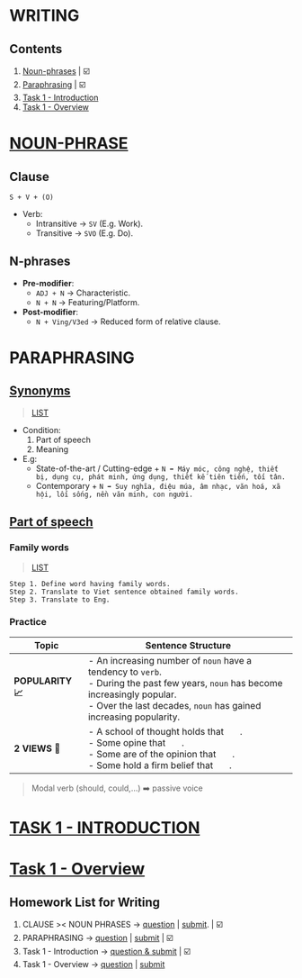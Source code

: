 # WRITING
## Contents
1. [Noun-phrases](https://github.com/S-ROLL/notebook.language/blob/main/BASIC%20IELTS_29/Writing/noun_phrases.md) | ☑️
2. [Paraphrasing](https://github.com/S-ROLL/notebook.language/blob/main/BASIC%20IELTS_29/Writing/paraphrasing.md) | ☑️
3. [Task 1 - Introduction](https://github.com/S-ROLL/notebook.language/blob/main/BASIC%20IELTS_29/Writing/task_1_introdction.md)
4. [Task 1 - Overview](https://github.com/S-ROLL/notebook.language/blob/main/BASIC%20IELTS_29/Writing/task1_overview.md)
# [NOUN-PHRASE](https://drive.google.com/file/d/1hFla4O43XDYaepxJJdfvFVZpj-z-RuCP/view?usp=share_link)
## Clause
``S + V + (O)``
- Verb:
  - Intransitive $\rightarrow$ ``SV`` (E.g. Work).
  - Transitive $\rightarrow$ ``SVO`` (E.g. Do).
## N-phrases
- **Pre-modifier**:
  - ``ADJ + N`` $\rightarrow$ Characteristic.
  - ``N + N`` $\rightarrow$ Featuring/Platform.
- **Post-modifier**:
  - ``N + Ving/V3ed`` $\rightarrow$ Reduced form of relative clause.
# PARAPHRASING
## [Synonyms](https://drive.google.com/file/d/19fpYMYGx4oHvwHEQSae993mCM-Fm_u6l/view?usp=share_link)
> [LIST](https://github.com/S-ROLL/notebook.language/blob/main/BASIC%20IELTS_29/Writing/synonyms%20list.md)
- Condition:
  1. Part of speech
  2. Meaning
- E.g:
  - State-of-the-art / Cutting-edge + ``N ➡️ Máy móc, công nghệ, thiết bị, dụng cụ, phát minh, ứng dụng, thiết kế tiên tiến, tối tân.``
  - Contemporary + ``N ➡️ Suy nghĩa, điệu múa, âm nhạc, văn hoá, xã hội, lối sống, nền văn minh, con người.``
## [Part of speech](https://drive.google.com/file/d/1R0SGNaW0gKsVCbLt2dn8Qg8IcEC8FABM/view?usp=sharing)
### Family words
> [LIST](https://github.com/S-ROLL/notebook.language/blob/main/BASIC%20IELTS_29/Writing/family%20words.md)

```
Step 1. Define word having family words.
Step 2. Translate to Viet sentence obtained family words.
Step 3. Translate to Eng.
```
### Practice
| Topic | Sentence Structure |
| ----------- | ----------- |
| **POPULARITY 📈** | - An increasing number of ``noun`` have a tendency to ``verb``. <br/> - During the past few years, ``noun`` has become increasingly popular. <br/> - Over the last decades, ``noun`` has gained increasing popularity. |
| **2 VIEWS 👀** | - A school of thought holds that ``   ``. <br/> - Some opine that ``   ``. <br/> - Some are of the opinion that ``   ``. <br/> - Some hold a firm belief that ``   ``. |

> Modal verb (should, could,...) ➡️ passive voice
# [TASK 1 - INTRODUCTION](https://drive.google.com/file/d/1JiHqPw3w9ZynqOC1m_GloFygAxi3hduR/view?usp=share_link)
# [Task 1 - Overview]()
## Homework List for Writing
1. CLAUSE >< NOUN PHRASES -> [question](https://docs.google.com/document/d/1sRWTcHq9LRnLnzLJJFUg1jIeljRy_zCClPn2n7MHSiw/edit?fbclid=IwZXh0bgNhZW0CMTAAAR19ktFYflJIaQ_eCbIQ3eSdiiRKlqhvoHhpHStg8cBSY0FaQyyCDQif_YY_aem_Ivqhpe_YccpR4ldQxy3yyg) | [submit](https://drive.google.com/drive/folders/1FsEYnPz-B7ZkyCrj9aJFGhys8NikXQxC?fbclid=IwZXh0bgNhZW0CMTAAAR383kKVTTygF1ebtj8mo0AkxGrnFqCL4N6pmI1qJS3ZB4tdShqRzDhqIXc_aem_Gl5p3fHtebFKfcDtBgwejA). | ☑️
2. PARAPHRASING -> [question](https://docs.google.com/document/d/1t5sB8szlP9clfBvV_9uFUy4w3VthnatVVS5TpfqUXqk/edit?fbclid=IwZXh0bgNhZW0CMTAAAR1yuSrPZeeEJZ5CNSEZXEGVpu0nC29ii4Ad5KVIGrz0I04VGIz4NSzeXhs_aem_WwSctkv-CTBJ35W9jQcwxg#heading=h.dgmf7z737zlx) | [submit](https://drive.google.com/drive/folders/1qicMFGO6dSxFBjknb5VUPJiYr1_uoJaW?fbclid=IwZXh0bgNhZW0CMTAAAR07GI5EOvDWLyg55cfwHyheFLorbDeGMgbG-kBuC71IcpGPK8I3-YRfuyw_aem_KlEzyUdftE7Q2Iz5OwgFFg) | ☑️
3. Task 1 - Introduction -> [question & submit](https://drive.google.com/drive/folders/1AOLlz6mEvnoohnCSrz15_ODhmVBqUXNh?fbclid=IwZXh0bgNhZW0CMTAAAR1ma2K1r_J-4tCIqrY3V6VHFMKlHFU_J3LWrSxkSAxDqsdDvav6H3WSGt8_aem_ebCf4q_iyV8FI3W9w-uxsw) | ☑️
4. Task 1 - Overview -> [question](https://docs.google.com/document/d/1ZpACt8oEkXEKIxlqSCc61LLJANDOszVAdyASC6XE97M/edit?fbclid=IwZXh0bgNhZW0CMTAAAR3PExno_V4qYGpBc6JeMCncriM3-PuXnOyVwo-6xMdo2l1T-EoLQddWfaI_aem_lPEapdENNbww_7cCynSYlA) | [submit](https://drive.google.com/drive/folders/1BnflgM8mA1SxlwjLa6WitkgSqJ_ti0OY?fbclid=IwZXh0bgNhZW0CMTAAAR0yKnErSHRTJD4jktiN1zDAfrI2-uxMFtyT3PcaG8-4SOU1urQcc2Yjonk_aem_EKH6VO-Cf8P44ZrDqFkdRw)
